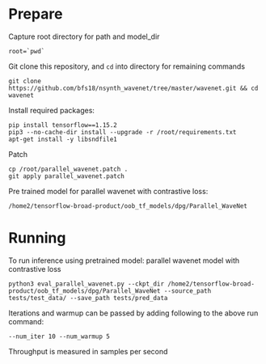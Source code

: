 # Prepare

Capture root directory for path and model_dir
```
root=`pwd`
```

Git clone this repository, and `cd` into directory for remaining commands
```
git clone https://github.com/bfs18/nsynth_wavenet/tree/master/wavenet.git && cd wavenet
```

Install required packages:
```
pip install tensorflow==1.15.2
pip3 --no-cache-dir install --upgrade -r /root/requirements.txt
apt-get install -y libsndfile1
```

Patch
```
cp /root/parallel_wavenet.patch .
git apply parallel_wavenet.patch
```

Pre trained model for parallel wavenet with contrastive loss:
```
/home2/tensorflow-broad-product/oob_tf_models/dpg/Parallel_WaveNet
```

# Running

To run inference using pretrained model: parallel wavenet model with contrastive loss
```
python3 eval_parallel_wavenet.py --ckpt_dir /home2/tensorflow-broad-product/oob_tf_models/dpg/Parallel_WaveNet --source_path tests/test_data/ --save_path tests/pred_data
```
Iterations and warmup can be passed by adding following to the above run command:
```
--num_iter 10 --num_warmup 5
```

Throughput is measured in samples per second